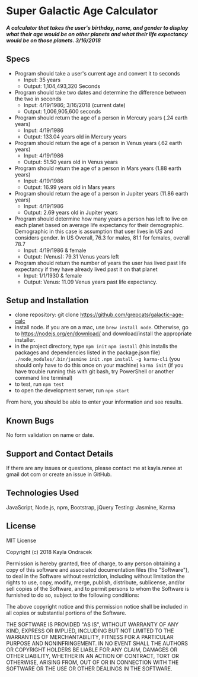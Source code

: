 # Super Galactic Age Calculator

#### _A calculator that takes the user's birthday, name, and gender to display what their age would be on other planets and what their life expectancy would be on those planets. 3/16/2018_

## Specs
* Program should take a user's current age and convert it to seconds
  * Input: 35 years
  * Output: 1,104,493,320 Seconds
* Program should take two dates and determine the difference between the two in seconds
  * Input: 4/19/1986; 3/16/2018 (current date)
  * Output: 1,006,905,600 seconds
* Program should return the age of a person in Mercury years (.24 earth years)
  * Input: 4/19/1986
  * Output: 133.04 years old in Mercury years
* Program should return the age of a person in Venus years (.62 earth years)
  * Input: 4/19/1986
  * Output: 51.50 years old in Venus years
* Program should return the age of a person in Mars years (1.88 earth years)
  * Input: 4/19/1986
  * Output: 16.99 years old in Mars years
* Program should return the age of a person in Jupiter years (11.86 earth years)
  * Input: 4/19/1986
  * Output: 2.69 years old in Jupiter years
* Program should determine how many years a person has left to live on each planet based on average life expectancy for their demographic. Demographic in this case is assumption that user lives in US and considers gender. In US Overall, 76.3 for males, 81.1 for females, overall 78.7
  * Input: 4/19/1986 & female
  * Output: (Venus): 79.31 Venus years left
* Program should return the number of years the user has lived past life expectancy if they have already lived past it on that planet
  * Input: 1/1/1930 & female
  * Output: Venus: 11.09 Venus years past life expectancy.

## Setup and Installation
* clone repository: git clone https://github.com/grepcats/galactic-age-calc
* install node. if you are on a mac, use `brew install node`. Otherwise, go to https://nodejs.org/en/download/ and download/install the appropriate installer.
* in the project directory, type
`npm init`
`npm install` (this installs the packages and dependencies listed in the package.json file)
`./node_modules/.bin/jasmine init`
`.npm install -g karma-cli` (you should only have to do this once on your machine)
`karma init` (if you have trouble running this with git bash, try PowerShell or another command line terminal)
* to test, run `npm test`
* to open the development server, run `npm start`

From here, you should be able to enter your information and see results.

## Known Bugs
No form validation on name or date.

## Support and Contact Details
If there are any issues or questions, please contact me at kayla.renee at gmail dot com or create an issue in GitHub.

## Technologies Used
JavaScript, Node.js, npm, Bootstrap, jQuery
Testing: Jasmine, Karma

## License
MIT License

Copyright (c) 2018 Kayla Ondracek

Permission is hereby granted, free of charge, to any person obtaining a copy of this software and associated documentation files (the "Software"), to deal in the Software without restriction, including without limitation the rights to use, copy, modify, merge, publish, distribute, sublicense, and/or sell copies of the Software, and to permit persons to whom the Software is furnished to do so, subject to the following conditions:

The above copyright notice and this permission notice shall be included in all copies or substantial portions of the Software.

THE SOFTWARE IS PROVIDED "AS IS", WITHOUT WARRANTY OF ANY KIND, EXPRESS OR IMPLIED, INCLUDING BUT NOT LIMITED TO THE WARRANTIES OF MERCHANTABILITY, FITNESS FOR A PARTICULAR PURPOSE AND NONINFRINGEMENT. IN NO EVENT SHALL THE AUTHORS OR COPYRIGHT HOLDERS BE LIABLE FOR ANY CLAIM, DAMAGES OR OTHER LIABILITY, WHETHER IN AN ACTION OF CONTRACT, TORT OR OTHERWISE, ARISING FROM, OUT OF OR IN CONNECTION WITH THE SOFTWARE OR THE USE OR OTHER DEALINGS IN THE SOFTWARE.
